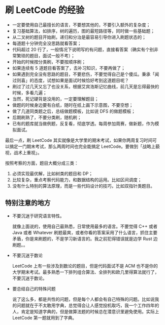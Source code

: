 # 刷 LeetCode 的经验


- 一定要使用自己最擅长的语言，不要想其他的，不要引入额外的复杂度；
- 复习基础算法，如排序，树的遍历，图的最短路径等，同时做一些基础题；
- 从二叉树的题目开始刷，递归和分治是最容易引导你进入刷题状态的；
- 每道题十分钟完全没思路就看答案；
- 代码超过 20 行了，一般情况下说明写的有问题，直接看答案（确实有个别非常繁琐的题目，面试一般不考）；
- 开始的时候按分类刷，不要按顺序刷；
- 如果连续有 5 道题目看答案了，去补习知识，不要再做了；
- 如果遇到完全没有思路的题目，不要悲伤，不要觉得自己是个傻瓜。秉承「闻过则喜」的态度，试想如果是面试时候恰好考到这道题目呢？
- 刷过了过几天又忘了也没关系，根据艾宾浩斯记忆曲线，前几天是忘得最快的时候，多看几遍；
- 当然，死记硬背是没用的，一定要理解题目；
- 做题的时候身边要有白纸，随时在纸上画下示意图，不要空想；
- 做了几道同类题之后，总结做题模板，比如说 DFS 的做题模板；
- 后期刷熟了，不要分类刷，随机刷；
- 已有的题库就当做例题，反复看，彻底学透。每周参加周赛，做新题，作为模拟面试。

最后一点，刷 LeetCode 其实就像是大学里的期末考试，如果你两周复习时间可以搞定一门期末考试，那么两周时间也完全能搞定 LeetCode。要做到「战略上藐视，战术上重视」。

按照考察的方面，题目大概分成三类：

1. 必须实现最优解，比如树类的题目和 DP；
2. 比较复杂，重点考察代码能力，和数据结构的运用。比如区间调度；
3. 没有什么特别的算法原理，而是一些代码设计的技巧，比如双指针类题目。

## 特别注意的地方

- 不要沉迷于研究语言特性。

    就像上面说的，使用自己最熟悉，日常使用最多的语言。不要觉得 C++ 或者 Java 或者 Whatever 刷题最爽，或者你看的答案采用了什么语言，抓住主要矛盾，你是来刷题的，不是学习新语言的。我之前犯得错误就是边学 Rust 边刷题。。

- 不要沉迷于数论

    LeetCode 上有一些涉及到数论的题目，但是代码面试不是 ACM 也不是你的大学期末考试。最多熟悉一下排列组合算法、全排列和欧几里得算法就行了，不要沉迷于数论。

- 要总结自己的特殊问题

    说了这么多，都是共性的问题，但是每个人都会有自己特殊的问题。比如说我的问题就在于不太敢用字典，总觉得会让人感觉投机取巧，我一个工作四年的人，肯定是知道字典的，但是做算法题的时候总在潜意识里避免使用。实际上 LeetCode 第一题就用到了字典。
